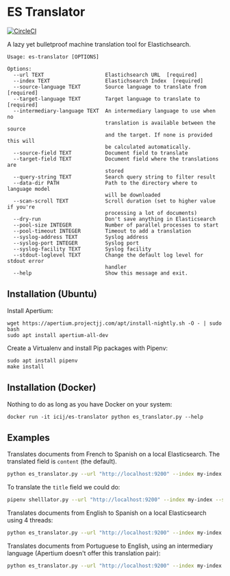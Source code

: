 # ES Translator

[![CircleCI](https://circleci.com/gh/ICIJ/es-translator.svg?style=svg)](https://circleci.com/gh/ICIJ/es-translator)

A lazy yet bulletproof machine translation tool for Elastichsearch.

```
Usage: es-translator [OPTIONS]

Options:
  --url TEXT                    Elastichsearch URL  [required]
  --index TEXT                  Elastichsearch Index  [required]
  --source-language TEXT        Source language to translate from  [required]
  --target-language TEXT        Target language to translate to  [required]
  --intermediary-language TEXT  An intermediary language to use when no
                                translation is available between the source
                                and the target. If none is provided this will
                                be calculated automatically.
  --source-field TEXT           Document field to translate
  --target-field TEXT           Document field where the translations are
                                stored
  --query-string TEXT           Search query string to filter result
  --data-dir PATH               Path to the directory where to language model
                                will be downloaded
  --scan-scroll TEXT            Scroll duration (set to higher value if you're
                                processing a lot of documents)
  --dry-run                     Don't save anything in Elasticsearch
  --pool-size INTEGER           Number of parallel processes to start
  --pool-timeout INTEGER        Timeout to add a translation
  --syslog-address TEXT         Syslog address
  --syslog-port INTEGER         Syslog port
  --syslog-facility TEXT        Syslog facility
  --stdout-loglevel TEXT        Change the default log level for stdout error
                                handler
  --help                        Show this message and exit.
```

## Installation (Ubuntu)

Install Apertium:

```
wget https://apertium.projectjj.com/apt/install-nightly.sh -O - | sudo bash
sudo apt install apertium-all-dev
```

Create a Virtualenv and install Pip packages with Pipenv:

```
sudo apt install pipenv
make install
```

## Installation (Docker)

Nothing to do as long as you have Docker on your system:

```
docker run -it icij/es-translator python es_translator.py --help
```

## Examples

Translates documents from French to Spanish on a local Elasticsearch. The translated field is `content` (the default).

```bash
python es_translator.py --url "http://localhost:9200" --index my-index --source-language fr --target-language es
```

To translate the `title` field we could do:

```bash
pipenv shelllator.py --url "http://localhost:9200" --index my-index --source-language fr --target-language es --source-field title
```

Translates documents from English to Spanish on a local Elasticsearch using 4 threads:

```bash
python es_translator.py --url "http://localhost:9200" --index my-index --source-language en --target-language es --pool-size 4
```

Translates documents from Portuguese to English, using an intermediary language (Apertium doesn't offer this translation pair):

```bash
python es_translator.py --url "http://localhost:9200" --index my-index --source-language pt --intermediary-language es --target-language en
```
